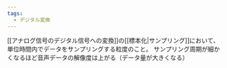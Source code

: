 ```yaml
---
tags:
  - デジタル変換
---
```

[[アナログ信号のデジタル信号への変換]]の[[標本化|サンプリング]]において、単位時間内でデータをサンプリングする粒度のこと。
サンプリング周期が細かくなるほど音声データの解像度は上がる（データ量が大きくなる）